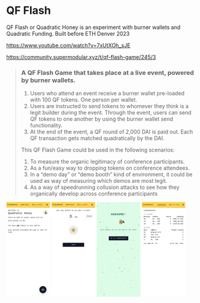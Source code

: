 # QF Flash

QF Flash or Quadratic Honey is an experiment with burner wallets and Quadratic Funding. Built before ETH Denver 2023

https://www.youtube.com/watch?v=7xUtXOh_sJE

https://community.supermodular.xyz/t/qf-flash-game/245/3

> ### A QF Flash Game that takes place at a live event, powered by burner wallets.
>
> 1. Users who attend an event receive a burner wallet pre-loaded with 100 QF tokens. One person per wallet.
> 2. Users are instructed to send tokens to whomever they think is a legit builder during the event. Through the event, users can send QF tokens to one another by using the burner wallet send functionality.
> 3. At the end of the event, a QF round of 2,000 DAI is paid out. Each QF transaction gets matched quadratically by the DAI.
>
> This QF Flash Game could be used in the following scenarios:
>
> 1. To measure the organic legitimacy of conference participants.
> 2. As a fun/easy way to dropping tokens on conference attendees.
> 3. In a “demo day” or “demo booth” kind of environment, it could be used as way of measuring which demos are most legit.
> 4. As a way of speedrunning collusion attacks to see how they organically develop across conference participants

<div>
    <img width="23%" src="./screenshots/qf_main.png" />
    <img width="23%" src="./screenshots/qf_send.png" />
    <img width="23%" src="./screenshots/qf_success.png" />
    <img width="23%" src="./screenshots/qf_leaderboard.png" />
</div>
